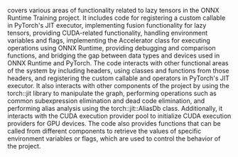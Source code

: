 covers various areas of functionality related to lazy tensors in the ONNX Runtime Training project. It includes code for registering a custom callable in PyTorch's JIT executor, implementing fusion functionality for lazy tensors, providing CUDA-related functionality, handling environment variables and flags, implementing the Accelerator class for executing operations using ONNX Runtime, providing debugging and comparison functions, and bridging the gap between data types and devices used in ONNX Runtime and PyTorch. The code interacts with other functional areas of the system by including headers, using classes and functions from those headers, and registering the custom callable and operators in PyTorch's JIT executor. It also interacts with other components of the project by using the torch::jit library to manipulate the graph, performing operations such as common subexpression elimination and dead code elimination, and performing alias analysis using the torch::jit::AliasDb class. Additionally, it interacts with the CUDA execution provider pool to initialize CUDA execution providers for GPU devices. The code also provides functions that can be called from different components to retrieve the values of specific environment variables or flags, which are used to control the behavior of the project.